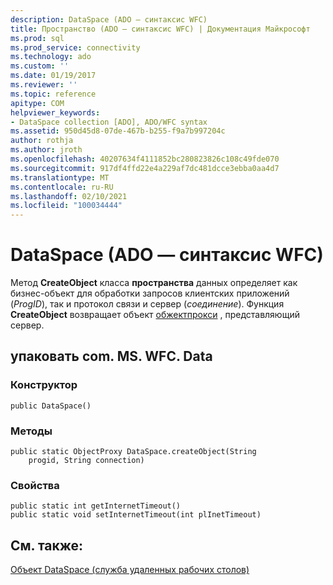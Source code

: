 ```yaml
---
description: DataSpace (ADO — синтаксис WFC)
title: Пространство (ADO — синтаксис WFC) | Документация Майкрософт
ms.prod: sql
ms.prod_service: connectivity
ms.technology: ado
ms.custom: ''
ms.date: 01/19/2017
ms.reviewer: ''
ms.topic: reference
apitype: COM
helpviewer_keywords:
- DataSpace collection [ADO], ADO/WFC syntax
ms.assetid: 950d45d8-07de-467b-b255-f9a7b997204c
author: rothja
ms.author: jroth
ms.openlocfilehash: 40207634f4111852bc280823826c108c49fde070
ms.sourcegitcommit: 917df4ffd22e4a229af7dc481dcce3ebba0aa4d7
ms.translationtype: MT
ms.contentlocale: ru-RU
ms.lasthandoff: 02/10/2021
ms.locfileid: "100034444"
---
```

# <a name="dataspace-ado---wfc-syntax"></a>DataSpace (ADO — синтаксис WFC)
Метод **CreateObject** класса **пространства** данных определяет как бизнес-объект для обработки запросов клиентских приложений (*ProgID*), так и протокол связи и сервер (*соединение*). Функция **CreateObject** возвращает объект [обжектпрокси](../../../ado/reference/ado-api/objectproxy-ado-wfc-syntax.md) , представляющий сервер.  
  
## <a name="package-commswfcdata"></a>упаковать com. MS. WFC. Data  
  
### <a name="constructor"></a>Конструктор  
  
```  
public DataSpace()  
```  
  
### <a name="methods"></a>Методы  
  
```  
public static ObjectProxy DataSpace.createObject(String  
    progid, String connection)  
```  
  
### <a name="properties"></a>Свойства  
  
```  
public static int getInternetTimeout()  
public static void setInternetTimeout(int plInetTimeout)  
```  
  
## <a name="see-also"></a>См. также:  
 [Объект DataSpace (служба удаленных рабочих столов)](../../../ado/reference/rds-api/dataspace-object-rds.md)
